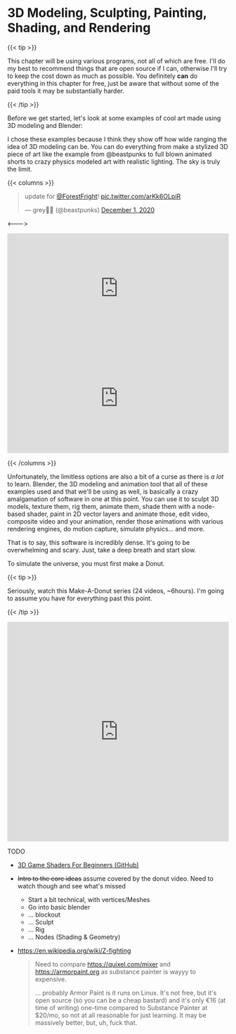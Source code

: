 # 3D Modeling, Sculpting, Painting, Shading, and Rendering

{{< tip >}}

This chapter will be using various programs, not all of which are free. I'll do my best to recommend things that are open source if I can, otherwise I'll try to keep the cost down as much as possible. You definitely **can** do everything in this chapter for free, just be aware that without some of the paid tools it may be substantially harder.

{{< /tip >}}



Before we get started, let's look at some examples of cool art made using 3D modeling and Blender:

I chose these examples because I think they show off how wide ranging the idea of 3D modeling can be. You can do everything from make a stylized 3D piece of art like the example from @beastpunks to full blown animated shorts to crazy physics modeled art with realistic lighting. The sky is truly the limit.

{{< columns >}}

<blockquote class="twitter-tweet"><p lang="en" dir="ltr">update for <a href="https://twitter.com/ForestFright?ref_src=twsrc%5Etfw">@ForestFright</a>! <a href="https://t.co/arKk6OLpiR">pic.twitter.com/arKk6OLpiR</a></p>&mdash; grey🌿🐺 (@beastpunks) <a href="https://twitter.com/beastpunks/status/1333837379476606979?ref_src=twsrc%5Etfw">December 1, 2020</a></blockquote> <script async src="https://platform.twitter.com/widgets.js" charset="utf-8"></script>

<--->

<iframe width="100%" height="250" src="https://www.youtube.com/embed/WhWc3b3KhnY" frameborder="0" allow="accelerometer; autoplay; clipboard-write; encrypted-media; gyroscope; picture-in-picture" allowfullscreen></iframe>

<iframe width="100%" height="250" src="https://www.youtube.com/embed/nU6PF8vuEBk" frameborder="0" allow="accelerometer; autoplay; clipboard-write; encrypted-media; gyroscope; picture-in-picture" allowfullscreen></iframe>

{{< /columns >}}

Unfortunately, the limitless options are also a bit of a curse as there is *a lot* to learn. Blender, the 3D modeling and animation tool that all of these examples used and that we'll be using as well, is basically a crazy amalgamation of software in one at this point. You can use it to sculpt 3D models, texture them, rig them, animate them, shade them with a node-based shader, paint in 2D vector layers and animate those, edit video, composite video and your animation, render those animations with various rendering engines, do motion capture, simulate physics... and more.

That is to say, this software is incredibly dense. It's going to be overwhelming and scary. Just, take a deep breath and start slow.

To simulate the universe, you must first make a Donut.

{{< tip >}}

Seriously, watch this Make-A-Donut series (24 videos, ~6hours). I'm going to assume you have for everything past this point.

{{< /tip >}}

<iframe width="100%" height="500" src="https://www.youtube.com/embed/NyJWoyVx_XI?list=PLjEaoINr3zgEq0u2MzVgAaHEBt--xLB6U" frameborder="0" allow="accelerometer; autoplay; clipboard-write; encrypted-media; gyroscope; picture-in-picture" allowfullscreen></iframe>



TODO

* [3D Game Shaders For Beginners (GitHub)](https://github.com/lettier/3d-game-shaders-for-beginners)

* ~~Intro to the core ideas~~ assume covered by the donut video. Need to watch though and see what's missed

  * Start a bit technical, with vertices/Meshes
  * Go into basic blender
  * ... blockout
  * ... Sculpt
  * ... Rig
  * ... Nodes (Shading & Geometry)

* https://en.wikipedia.org/wiki/Z-fighting
  
  > Need to compare https://quixel.com/mixer and https://armorpaint.org as substance painter is wayyy to expensive.
  >
  > ... probably Armor Paint is it runs on Linux. It's not free, but it's open source (so you can be a cheap bastard) and it's only €16 (at time of writing) one-time compared to Substance Painter at $20/mo, so not at all reasonable for just learning. It may be massively better, but, uh, fuck that.


